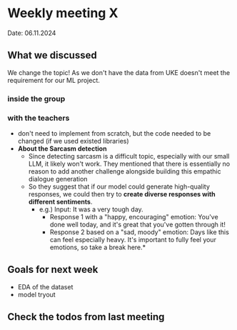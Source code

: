 # Weekly meeting X
Date: 06.11.2024
## What we discussed
We change the topic! As we don't have the data from UKE doesn't meet the requirement for our ML project.

### inside the group
### with the teachers
* don't need to implement from scratch, but the code needed to be changed (if we used existed libraries)
* **About the Sarcasm detection**
  * Since detecting sarcasm is a difficult topic, especially with our small LLM, it likely won't work. They mentioned that there is essentially no reason to add another challenge alongside building this empathic dialogue generation
  * So they suggest that if our model could generate high-quality responses, we could then try to **create diverse responses with different sentiments**.
    * e.g.) Input: It was a very tough day.
      * Response 1 with a "happy, encouraging" emotion: You've done well today, and it's great that you've gotten through it!
      * Response 2 based on a "sad, moody" emotion: Days like this can feel especially heavy. It's important to fully feel your emotions, so take a break here.*
## Goals for next week
* EDA of the dataset
* model tryout
  
## Check the todos from last meeting